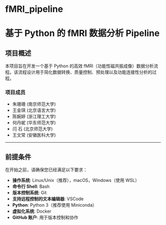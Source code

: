 # fMRI_pipeline
# 基于 Python 的 fMRI 数据分析 Pipeline

## 项目概述

本项目旨在开发一个基于 Python 的高效 fMRI（功能性磁共振成像）数据分析流程。该流程设计用于简化数据转换、质量控制、预处理以及功能连接性分析的过程。

### 项目成员
- 朱珊珊 (南京师范大学)
- 王金琪 (北京语言大学)
- 陈婉婷 (浙江理工大学)
- 何丹妮 (华东师范大学)
- 闫  石 (北京师范大学)
- 王文常 (安徽医科大学)
---

## 前提条件

在开始之前，请确保您已经满足以下要求：

- **操作系统**: Linux/Unix（推荐），macOS，Windows（使用 WSL）
- **命令行 Shell**: Bash
- **版本控制系统**: Git
- **支持远程控制的文本编辑器**: VSCode
- **Python**: Python 3（推荐使用 Miniconda）
- **虚拟化系统**: Docker
- **GitHub 账户**: 用于版本控制和协作
